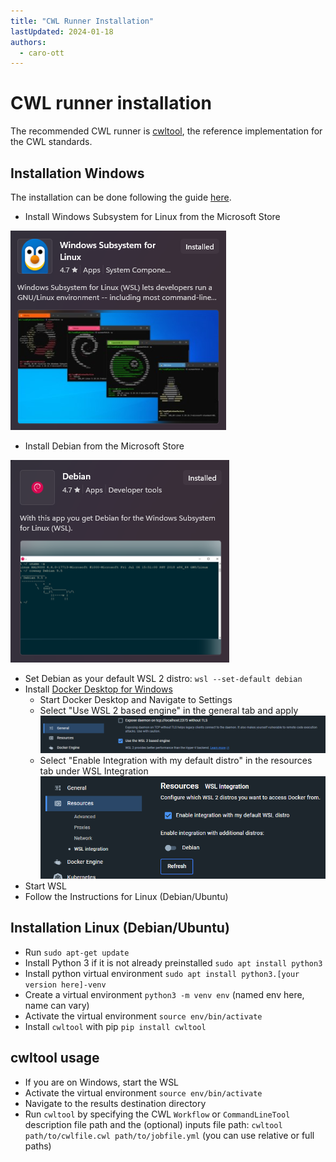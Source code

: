```yaml
---
title: "CWL Runner Installation"
lastUpdated: 2024-01-18
authors:
  - caro-ott
---
```


# CWL runner installation

The recommended CWL runner is [cwltool](https://github.com/common-workflow-language/cwltool), the 
reference implementation for the CWL standards.

## Installation Windows

The installation can be done following the guide [here](https://cwltool.readthedocs.io/en/latest/#ms-windows-users).

 - Install Windows Subsystem for Linux from the Microsoft Store
 
 ![WSL](../images/cwl/wsl.png)
 
 - Install Debian from the Microsoft Store
 
 ![Debian](../images/cwl/debian.png)
 - Set Debian as your default WSL 2 distro: `wsl --set-default debian`
 - Install [Docker Desktop for Windows](https://desktop.docker.com/win/main/amd64/Docker%20Desktop%20Installer.exe)
   - Start Docker Desktop and Navigate to Settings
   - Select "Use WSL 2 based engine" in the general tab and apply
    ![Docker WSL2](../images/cwl/docker-wsl2.png)
   - Select "Enable Integration with my default distro" in the resources tab under WSL Integration
    ![Docker WSL Integration](../images/cwl/docker-wsl-integration.png)
 - Start WSL
 - Follow the Instructions for Linux (Debian/Ubuntu)

 ## Installation Linux (Debian/Ubuntu)
 
 - Run `sudo apt-get update`
 - Install Python 3 if it is not already preinstalled `sudo apt install python3`
 - Install python virtual environment `sudo apt install python3.[your version here]-venv`
 - Create a virtual environment `python3 -m venv env` (named env here, name can vary)
 - Activate the virtual environment `source env/bin/activate`
 - Install `cwltool` with pip `pip install cwltool`

 ## cwltool usage
 
 - If you are on Windows, start the WSL
 - Activate the virtual environment `source env/bin/activate`
 - Navigate to the results destination directory
 - Run `cwltool` by specifying the CWL `Workflow` or `CommandLineTool` description file path and the (optional) inputs file path: `cwltool path/to/cwlfile.cwl path/to/jobfile.yml` (you can use relative or full paths)
